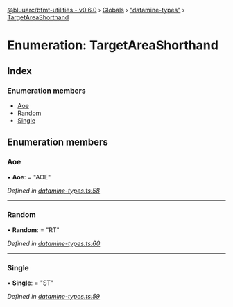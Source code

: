 [@bluuarc/bfmt-utilities - v0.6.0](../README.md) › [Globals](../globals.md) › ["datamine-types"](../modules/_datamine_types_.md) › [TargetAreaShorthand](_datamine_types_.targetareashorthand.md)

# Enumeration: TargetAreaShorthand

## Index

### Enumeration members

* [Aoe](_datamine_types_.targetareashorthand.md#aoe)
* [Random](_datamine_types_.targetareashorthand.md#random)
* [Single](_datamine_types_.targetareashorthand.md#single)

## Enumeration members

###  Aoe

• **Aoe**: = "AOE"

*Defined in [datamine-types.ts:58](https://github.com/BluuArc/bfmt-utilities/blob/master/src/datamine-types.ts#L58)*

___

###  Random

• **Random**: = "RT"

*Defined in [datamine-types.ts:60](https://github.com/BluuArc/bfmt-utilities/blob/master/src/datamine-types.ts#L60)*

___

###  Single

• **Single**: = "ST"

*Defined in [datamine-types.ts:59](https://github.com/BluuArc/bfmt-utilities/blob/master/src/datamine-types.ts#L59)*
